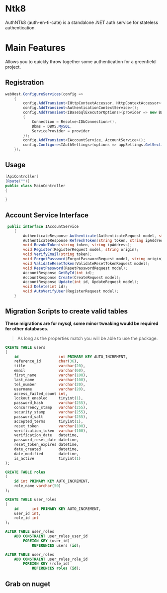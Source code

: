 # Ntk8
AuthNTk8 (auth-en-ti-cate) is a standalone .NET auth service for stateless authentication.

# Main Features
Allows you to quickly throw together some authentication for a greenfield project.

## Registration
```csharp
webHost.ConfigureServices(config =>
    {
        config.AddTransient<IHttpContextAccessor, HttpContextAccessor>();
        config.AddTransient<AuthenticationContextService>();
        config.AddTransient<IBaseSqlExecutorOptions>(provider => new BaseSqlExecutorOptions
        {
            Connection = Resolve<IDbConnection>(),
            Dbms = DBMS.MySQL,
            ServiceProvider = provider
        });
        config.AddTransient<IAccountService, AccountService>();
        config.Configure<IAuthSettings>(options => appSettings.GetSection("AuthSettings").Bind(options));
    });
```

## Usage
```csharp
[ApiController]
[Route("")]
public class MainController
{
    
}
```

## Account Service Interface
```csharp
 public interface IAccountService
    {
        AuthenticateResponse Authenticate(AuthenticateRequest model, string ipAddress);
        AuthenticateResponse RefreshToken(string token, string ipAddress);
        void RevokeToken(string token, string ipAddress);
        void Register(RegisterRequest model, string origin);
        void VerifyEmail(string token);
        void ForgotPassword(ForgotPasswordRequest model, string origin);
        void ValidateResetToken(ValidateResetTokenRequest model);
        void ResetPassword(ResetPasswordRequest model);
        AccountResponse GetById(int id);
        AccountResponse Create(CreateRequest model);
        AccountResponse Update(int id, UpdateRequest model);
        void Delete(int id);
        void AutoVerifyUser(RegisterRequest model);
    }
```



## Migration Scripts to create valid tables
**These migrations are for mysql, some minor tweaking would be required for other databases.**
> As long as the properties match you will be able to use the package.
```sql
CREATE TABLE users
(
    id                  int PRIMARY KEY AUTO_INCREMENT,
    reference_id        char(36),
    title               varchar(20),
    email               varchar(60),
    first_name          varchar(100),
    last_name           varchar(100),
    tel_number          varchar(20),
    username            varchar(20),
    access_failed_count int,
    lockout_enabled     tinyint(1),
    password_hash       varchar(255),
    concurrency_stamp   varchar(255),
    security_stamp      varchar(255),
    password_salt       varchar(255),
    accepted_terms      tinyint(1),
    reset_token         varchar(100),
    verification_token  varchar(100),
    verification_date   datetime,
    password_reset_date datetime,
    reset_token_expires datetime,
    date_created        datetime,
    date_modified       datetime,
    is_active           tinyint(1)
);
```


```sql
CREATE TABLE roles
(
    id int PRIMARY KEY AUTO_INCREMENT,
    role_name varchar(50)
);
```

```sql
CREATE TABLE user_roles
(
    id      int PRIMARY KEY AUTO_INCREMENT,
    user_id int,
    role_id int
);
```

```sql
ALTER TABLE user_roles
    ADD CONSTRAINT user_roles_user_id
        FOREIGN KEY (user_id)
            REFERENCES users (id);

ALTER TABLE user_roles
    ADD CONSTRAINT user_roles_role_id
        FOREIGN KEY (role_id)
            REFERENCES roles (id);
```


## Grab on nuget
